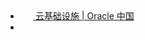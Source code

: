 <li><a href="https://www.oracle.com/cn/cloud/" title="云基础设施 | Oracle 中国 144.24.20.160" target="_blank">
<img class="bottom" style="vertical-align: text-bottom;" src="https://www.oracle.com/favicon.ico" width="16" height="16">
云基础设施 | Oracle 中国</a><li>
